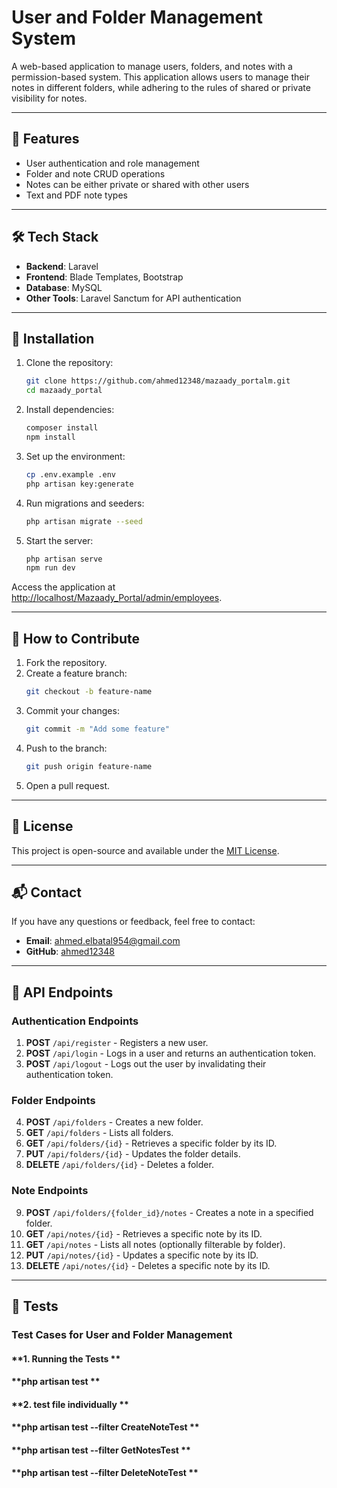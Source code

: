 # User and Folder Management System

A web-based application to manage users, folders, and notes with a permission-based system. This application allows users to manage their notes in different folders, while adhering to the rules of shared or private visibility for notes.

---

## 🌟 Features

- User authentication and role management
- Folder and note CRUD operations
- Notes can be either private or shared with other users
- Text and PDF note types

---

## 🛠️ Tech Stack

- **Backend**: Laravel
- **Frontend**: Blade Templates, Bootstrap
- **Database**: MySQL
- **Other Tools**: Laravel Sanctum for API authentication

---

## 🚀 Installation

1. Clone the repository:
    ```bash
    git clone https://github.com/ahmed12348/mazaady_portalm.git
    cd mazaady_portal
    ```

2. Install dependencies:
    ```bash
    composer install
    npm install
    ```

3. Set up the environment:
    ```bash
    cp .env.example .env
    php artisan key:generate
    ```

4. Run migrations and seeders:
    ```bash
    php artisan migrate --seed
    ```

5. Start the server:
    ```bash
    php artisan serve
    npm run dev
    ```

Access the application at [http://localhost/Mazaady_Portal/admin/employees](http://localhost/Mazaady_Portal/admin/employees).

---

## 📑 How to Contribute

1. Fork the repository.
2. Create a feature branch:
    ```bash
    git checkout -b feature-name
    ```
3. Commit your changes:
    ```bash
    git commit -m "Add some feature"
    ```
4. Push to the branch:
    ```bash
    git push origin feature-name
    ```
5. Open a pull request.

---

## 📝 License

This project is open-source and available under the [MIT License](LICENSE).

---

## 📬 Contact

If you have any questions or feedback, feel free to contact:

- **Email**: ahmed.elbatal954@gmail.com
- **GitHub**: [ahmed12348](https://github.com/ahmed12348)

---

## 🚀 API Endpoints

### **Authentication Endpoints**

1. **POST** `/api/register` - Registers a new user.
2. **POST** `/api/login` - Logs in a user and returns an authentication token.
3. **POST** `/api/logout` - Logs out the user by invalidating their authentication token.

### **Folder Endpoints**

4. **POST** `/api/folders` - Creates a new folder.
5. **GET** `/api/folders` - Lists all folders.
6. **GET** `/api/folders/{id}` - Retrieves a specific folder by its ID.
7. **PUT** `/api/folders/{id}` - Updates the folder details.
8. **DELETE** `/api/folders/{id}` - Deletes a folder.

### **Note Endpoints**

9. **POST** `/api/folders/{folder_id}/notes` - Creates a note in a specified folder.
10. **GET** `/api/notes/{id}` - Retrieves a specific note by its ID.
11. **GET** `/api/notes` - Lists all notes (optionally filterable by folder).
12. **PUT** `/api/notes/{id}` - Updates a specific note by its ID.
13. **DELETE** `/api/notes/{id}` - Deletes a specific note by its ID.

---

## 📝 Tests

### **Test Cases for User and Folder Management**

#### **1. Running the Tests **
#### **php artisan test **

#### **2.  test file individually **
#### **php artisan test --filter CreateNoteTest **
#### **php artisan test --filter GetNotesTest **
#### **php artisan test --filter DeleteNoteTest **



